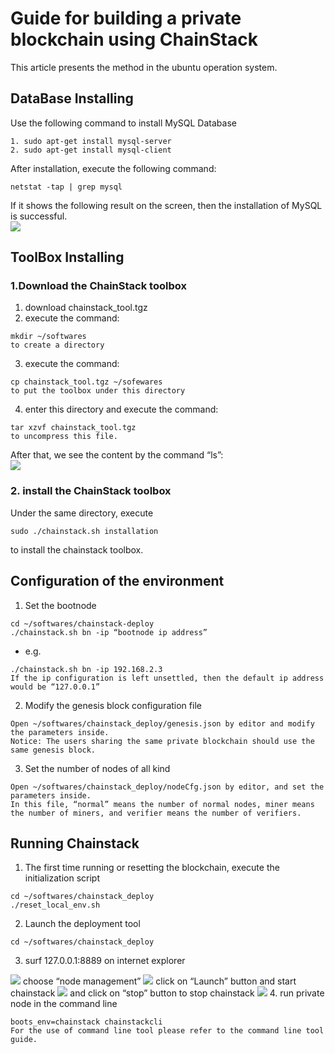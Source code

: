 # Guide for building a private blockchain using ChainStack
This article presents the method in the ubuntu operation system.
## DataBase Installing   
Use the following command to install MySQL Database    
```
1. sudo apt-get install mysql-server  
2. sudo apt-get install mysql-client    
```

After installation, execute the following command:   
```
netstat -tap | grep mysql    
```

If it shows the following result on the screen, then the installation of MySQL is successful.   
<image src="https://github.com/ChainStack-Official/ChainStack/blob/master/English%20Documentation/07-Others/pic/private%20blockchain/test_guide1.png">
## ToolBox Installing   
### 1.Download the ChainStack toolbox    
1) download chainstack_tool.tgz   
2) execute the command:   
```
mkdir ~/softwares    
to create a directory   
``` 
3) execute the command:    
```
cp chainstack_tool.tgz ~/sofewares   
to put the toolbox under this directory   
``` 
4) enter this directory and execute the command:   
```
tar xzvf chainstack_tool.tgz   
to uncompress this file.    
``` 
After that, we see the content by the command “ls”:    
<image src="https://github.com/ChainStack-Official/ChainStack/blob/master/English%20Documentation/07-Others/pic/private%20blockchain/test_guide2.png">
### 2. install the ChainStack toolbox    
Under the same directory, execute   
```
sudo ./chainstack.sh installation    
```
to  install the chainstack toolbox.   

## Configuration of the environment   
1. Set the bootnode   
```
cd ~/softwares/chainstack-deploy   
./chainstack.sh bn -ip “bootnode ip address”     
```
- e.g.    
```
./chainstack.sh bn -ip 192.168.2.3   
If the ip configuration is left unsettled, then the default ip address would be “127.0.0.1”     
```

2. Modify the genesis block configuration file    
```
Open ~/softwares/chainstack_deploy/genesis.json by editor and modify the parameters inside.    
Notice: The users sharing the same private blockchain should use the same genesis block.    
```

3. Set the number of nodes of all kind    
```
Open ~/softwares/chainstack_deploy/nodeCfg.json by editor, and set the parameters inside.   
In this file, “normal” means the number of normal nodes, miner means the number of miners, and verifier means the number of verifiers.    
```

## Running Chainstack   
1. The first time running or resetting the blockchain, execute the initialization script   
```
cd ~/softwares/chainstack_deploy   
./reset_local_env.sh     
```
2. Launch the deployment tool    
```
cd ~/softwares/chainstack_deploy     
```
3. surf 127.0.0.1:8889 on internet explorer     
<image src="https://github.com/ChainStack-Official/ChainStack/blob/master/English%20Documentation/07-Others/pic/private%20blockchain/test_guide3.png">
choose “node management”   
<image src="https://github.com/ChainStack-Official/ChainStack/blob/master/English%20Documentation/07-Others/pic/private%20blockchain/test_guide4.png">
click on “Launch” button and start chainstack   
<image src="https://github.com/ChainStack-Official/ChainStack/blob/master/English%20Documentation/07-Others/pic/private%20blockchain/test_guide5.png">
and click on “stop” button to stop chainstack    
<image src="https://github.com/ChainStack-Official/ChainStack/blob/master/English%20Documentation/07-Others/pic/private%20blockchain/test_guide6.png">
4. run private node in the command line    
  
```
boots_env=chainstack chainstackcli   
For the use of command line tool please refer to the command line tool guide.   
```
